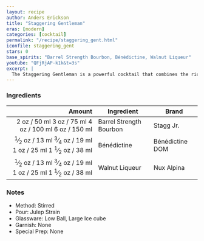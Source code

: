 ```yaml
---
layout: recipe
author: Anders Erickson
title: "Staggering Gentleman"
eras: [modern]
categories: [cocktail]
permalink: "/recipe/staggering_gent.html"
iconfile: staggering_gent
stars: 0
base_spirits: "Barrel Strength Bourbon, Bénédictine, Walnut Liqueur"
youtube: "QFjRjAP-k1k&t=3s"
excerpt: |
  The Staggering Gentleman is a powerful cocktail that combines the rich flavors of bourbon with the complexity of Benedictine and walnut liqueur.
---
```


### Ingredients

| Amount | Ingredient              | Brand           |
| -----: | ----------------------- | --------------- |
|   <span class="onex active">2 oz  / 50 ml</span> <span class="onehalfx">3 oz  / 75 ml</span> <span class="twox">4 oz  / 100 ml</span> <span class="threex">6 oz  / 150 ml</span>| Barrel Strength Bourbon | Stagg Jr.       |
| <span class="onex active"> <sup>1</sup>&frasl;<sub>2</sub> oz  / 13 ml</span> <span class="onehalfx"> <sup>3</sup>&frasl;<sub>4</sub> oz  / 19 ml</span> <span class="twox">1 oz  / 25 ml</span> <span class="threex">1 <sup>1</sup>&frasl;<sub>2</sub> oz  / 38 ml</span>| Bénédictine             | Bénédictine DOM |
| <span class="onex active"> <sup>1</sup>&frasl;<sub>2</sub> oz  / 13 ml</span> <span class="onehalfx"> <sup>3</sup>&frasl;<sub>4</sub> oz  / 19 ml</span> <span class="twox">1 oz  / 25 ml</span> <span class="threex">1 <sup>1</sup>&frasl;<sub>2</sub> oz  / 38 ml</span>| Walnut Liqueur          | Nux Alpina      |

### Notes

- Method: Stirred
- Pour: Julep Strain
- Glassware: Low Ball, Large Ice cube
- Garnish: None
- Special Prep: None

    
<script type="application/ld+json">
{
  "@context": "https://schema.org",
  "@type": "Recipe",
  "author": "{{ page.author }}",
  "description": "{{ page.excerpt | strip_html | replace: '"', "'" }}",
  "image": "{% for ingredient in site.data[page.iconfile].images.ingredient limit: 1 %}{{ ingredient.url }}{% endfor %}",
  "recipeIngredient": [  "2 oz Barrel Strength Bourbon",
  "0.5 oz Bénédictine",
  "0.5 oz Walnut Liqueur "],
  "name": "{{ page.title }}",
  "recipeInstructions": "  {
    '': 'HowToStep',
    'text': '- Method: Stirred
'
  },  {
    '': 'HowToStep',
    'text': '- Pour: Julep Strain
'
  },  {
    '': 'HowToStep',
    'text': '- Glassware: Low Ball, Large Ice cube
'
  },  {
    '': 'HowToStep',
    'text': '- Garnish: None
'
  },  {
    '': 'HowToStep',
    'text': '- Special Prep: None
'
  }",
  "recipeYield": "1 cocktail",
  "recipeCategory": "cocktail"
}
</script>

    